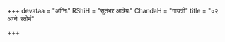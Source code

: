 +++
devataa = "अग्निः"
RShiH = "सुतंभर आत्रेयः"
ChandaH = "गायत्री"
title = "०२ अग्नेः स्तोमं"

+++
